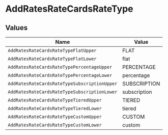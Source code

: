 # AddRatesRateCardsRateType


## Values

| Name                                         | Value                                        |
| -------------------------------------------- | -------------------------------------------- |
| `AddRatesRateCardsRateTypeFlatUpper`         | FLAT                                         |
| `AddRatesRateCardsRateTypeFlatLower`         | flat                                         |
| `AddRatesRateCardsRateTypePercentageUpper`   | PERCENTAGE                                   |
| `AddRatesRateCardsRateTypePercentageLower`   | percentage                                   |
| `AddRatesRateCardsRateTypeSubscriptionUpper` | SUBSCRIPTION                                 |
| `AddRatesRateCardsRateTypeSubscriptionLower` | subscription                                 |
| `AddRatesRateCardsRateTypeTieredUpper`       | TIERED                                       |
| `AddRatesRateCardsRateTypeTieredLower`       | tiered                                       |
| `AddRatesRateCardsRateTypeCustomUpper`       | CUSTOM                                       |
| `AddRatesRateCardsRateTypeCustomLower`       | custom                                       |